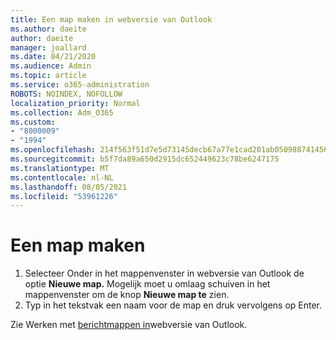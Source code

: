 ```yaml
---
title: Een map maken in webversie van Outlook
ms.author: daeite
author: daeite
manager: joallard
ms.date: 04/21/2020
ms.audience: Admin
ms.topic: article
ms.service: o365-administration
ROBOTS: NOINDEX, NOFOLLOW
localization_priority: Normal
ms.collection: Adm_O365
ms.custom:
- "8000009"
- "1994"
ms.openlocfilehash: 214f563f51d7e5d73145decb67a77e1cad201ab05098874145691e42b94c65e3
ms.sourcegitcommit: b5f7da89a650d2915dc652449623c78be6247175
ms.translationtype: MT
ms.contentlocale: nl-NL
ms.lasthandoff: 08/05/2021
ms.locfileid: "53961226"
---
```

# <a name="create-a-folder"></a>Een map maken

1. Selecteer Onder in het mappenvenster in webversie van Outlook de optie **Nieuwe map.** Mogelijk moet u omlaag schuiven in het mappenvenster om de knop **Nieuwe map te** zien.
1. Typ in het tekstvak een naam voor de map en druk vervolgens op Enter.

Zie Werken met [berichtmappen in](https://support.office.com/article/ae0f10d6-54e7-4f29-acd3-78cdc3fdcb9f)webversie van Outlook.